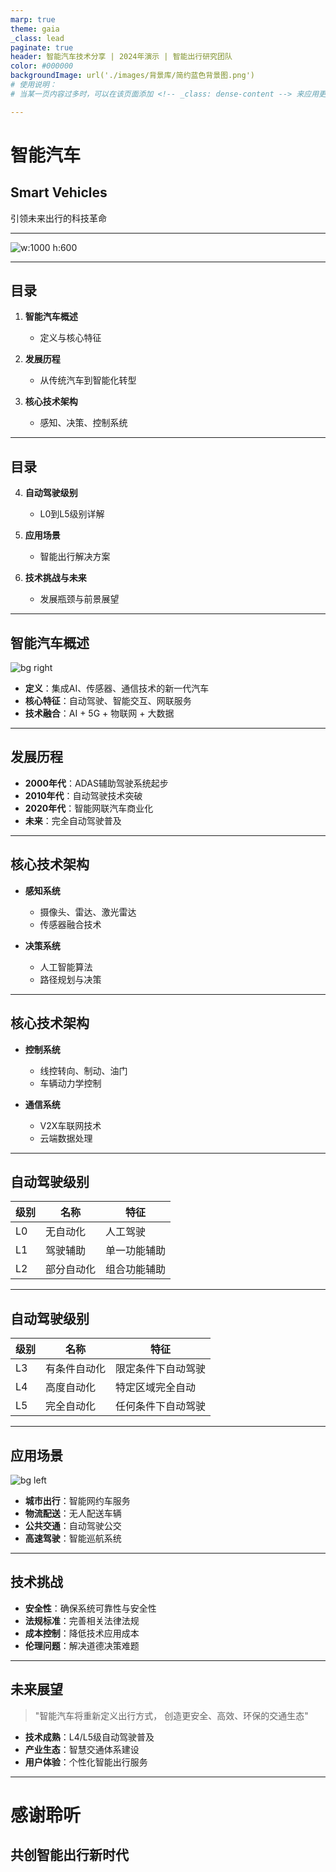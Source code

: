 ```yaml
---
marp: true
theme: gaia
_class: lead
paginate: true
header: 智能汽车技术分享 | 2024年演示 | 智能出行研究团队
color: #000000
backgroundImage: url('./images/背景库/简约蓝色背景图.png')
# 使用说明：
# 当某一页内容过多时，可以在该页面添加 <!-- _class: dense-content --> 来应用更小的字体和紧凑布局

---
```

<!-- _class: dense-content -->

# 智能汽车
## Smart Vehicles

引领未来出行的科技革命



---

![w:1000 h:600](./images/素材库/人工智能-暗灰主题.png)

---


## 目录

1. **智能汽车概述**
   - 定义与核心特征

2. **发展历程**
   - 从传统汽车到智能化转型

3. **核心技术架构**
   - 感知、决策、控制系统

---


## 目录

4. **自动驾驶级别**
   - L0到L5级别详解

5. **应用场景**
   - 智能出行解决方案

6. **技术挑战与未来**
   - 发展瓶颈与前景展望

---

## 智能汽车概述

![bg right](./images/素材库/人工智能-暗灰主题.png)

- **定义**：集成AI、传感器、通信技术的新一代汽车
- **核心特征**：自动驾驶、智能交互、网联服务
- **技术融合**：AI + 5G + 物联网 + 大数据

---



## 发展历程

- **2000年代**：ADAS辅助驾驶系统起步
- **2010年代**：自动驾驶技术突破
- **2020年代**：智能网联汽车商业化
- **未来**：完全自动驾驶普及

---



## 核心技术架构

- **感知系统**
    - 摄像头、雷达、激光雷达
    - 传感器融合技术

- **决策系统**
    - 人工智能算法
    - 路径规划与决策

---



## 核心技术架构

- **控制系统**
    - 线控转向、制动、油门
    - 车辆动力学控制

- **通信系统**
    - V2X车联网技术
    - 云端数据处理

---



## 自动驾驶级别

| 级别 | 名称 | 特征 |
|------|------|------|
| L0 | 无自动化 | 人工驾驶 |
| L1 | 驾驶辅助 | 单一功能辅助 |
| L2 | 部分自动化 | 组合功能辅助 |

---



## 自动驾驶级别

| 级别 | 名称 | 特征 |
|------|------|------|
| L3 | 有条件自动化 | 限定条件下自动驾驶 |
| L4 | 高度自动化 | 特定区域完全自动 |
| L5 | 完全自动化 | 任何条件下自动驾驶 |

---



## 应用场景

![bg left](./images/素材库/人工智能-暗灰主题.png)

- **城市出行**：智能网约车服务
- **物流配送**：无人配送车辆
- **公共交通**：自动驾驶公交
- **高速驾驶**：智能巡航系统

---



## 技术挑战

- **安全性**：确保系统可靠性与安全性
- **法规标准**：完善相关法律法规
- **成本控制**：降低技术应用成本
- **伦理问题**：解决道德决策难题

---



## 未来展望

> "智能汽车将重新定义出行方式，
> 创造更安全、高效、环保的交通生态"

- **技术成熟**：L4/L5级自动驾驶普及
- **产业生态**：智慧交通体系建设
- **用户体验**：个性化智能出行服务

---



# 感谢聆听
## 共创智能出行新时代 